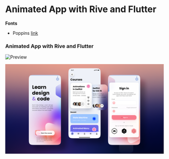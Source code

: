 # Animated App with Rive and Flutter

**Fonts**

- Poppins [link](https://fonts.google.com/specimen/Poppins)



### Animated App with Rive and Flutter

![Preview](/gif.gif)

![App UI](/ui.png)
